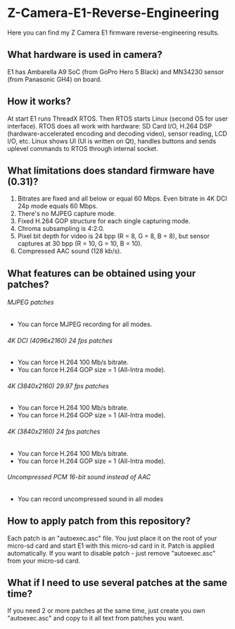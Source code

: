 # Z-Camera-E1-Reverse-Engineering
Here you can find my Z Camera E1 firmware reverse-engineering results.

## What hardware is used in camera?
E1 has Ambarella A9 SoC (from GoPro Hero 5 Black) and MN34230 sensor (from Panasonic GH4) on board.

## How it works?
At start E1 runs ThreadX RTOS. Then RTOS starts Linux (second OS for user interface).
RTOS does all work with hardware: SD Card I/O, H.264 DSP (hardware-accelerated encoding and decoding video), sensor reading, LCD I/O, etc.
Linux shows UI (UI is written on Qt), handles buttons and sends uplevel commands to RTOS through internal socket.

## What limitations does standard firmware have (0.31)?
1. Bitrates are fixed and all below or equal 60 Mbps. Even bitrate in 4K DCI 24p mode equals 60 Mbps.
2. There's no MJPEG capture mode.
3. Fixed H.264 GOP structure for each single capturing mode.
4. Chroma subsampling is 4:2:0.
5. Pixel bit depth for video is 24 bpp (R = 8, G = 8, B = 8), but sensor captures at 30 bpp (R = 10, G = 10, B = 10).
6. Compressed AAC sound (128 kb/s).

## What features can be obtained using your patches?
###### MJPEG patches
- You can force MJPEG recording for all modes.
###### 4K DCI (4096x2160) 24 fps patches
- You can force H.264 100 Mb/s bitrate.
- You can force H.264 GOP size = 1 (All-Intra mode).
###### 4K (3840x2160) 29.97 fps patches
- You can force H.264 100 Mb/s bitrate.
- You can force H.264 GOP size = 1 (All-Intra mode).
###### 4K (3840x2160) 24 fps patches
- You can force H.264 100 Mb/s bitrate.
- You can force H.264 GOP size = 1 (All-Intra mode).
###### Uncompressed PCM 16-bit sound instead of AAC
- You can record uncompressed sound in all modes

## How to apply patch from this repository?
Each patch is an "autoexec.asc" file. You just place it on the root of your micro-sd card and start E1 with this micro-sd card in it. Patch is applied automatically. If you want to disable patch - just remove "autoexec.asc" from your micro-sd card.

## What if I need to use several patches at the same time?
If you need 2 or more patches at the same time, just create you own "autoexec.asc" and copy to it all text from patches you want.
